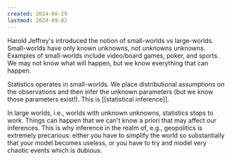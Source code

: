 ```yaml
---
created: 2024-08-29
lastmod: 2024-09-02
---
```

Harold Jeffrey's introduced the notion of small-worlds vs large-worlds. Small-worlds have only known unknowns, not unknowns unknowns. Examples of small-worlds include video/board games, poker, and sports. We may not know what will happen, but we know everything that can happen. 

Statistics operates in small-worlds. We place distributional assumptions on the observations and then infer the unknown parameters (but we know those parameters exist!). This is [[statistical inference]]. 

In large worlds, i.e., worlds with unknown unknowns, statistics stops to work. Things can happen that we can't know a priori that may affect our inferences. This is why inference in the realm of, e.g., geopolitics is extremely precarious: either you have to simplify the world so substantially that your model becomes useless, or you have to try and model very chaotic events which is dubious. 